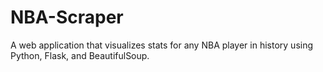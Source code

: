 # NBA-Scraper
A web application that visualizes stats for any NBA player in history using Python, Flask, and BeautifulSoup.
